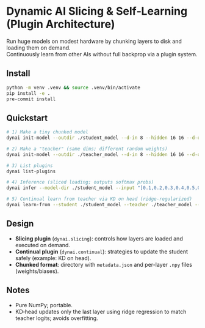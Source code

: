 # Dynamic AI Slicing & Self‑Learning (Plugin Architecture)

Run huge models on modest hardware by chunking layers to disk and loading them on demand.  
Continuously learn from other AIs without full backprop via a plugin system.

## Install

```bash
python -m venv .venv && source .venv/bin/activate
pip install -e .
pre-commit install
```

## Quickstart

```bash
# 1) Make a tiny chunked model
dynai init-model --outdir ./student_model --d-in 8 --hidden 16 16 --d-out 4 --seed 1

# 2) Make a "teacher" (same dims; different random weights)
dynai init-model --outdir ./teacher_model --d-in 8 --hidden 16 16 --d-out 4 --seed 999

# 3) List plugins
dynai list-plugins

# 4) Inference (sliced loading; outputs softmax probs)
dynai infer --model-dir ./student_model --input "[0.1,0.2,0.3,0.4,0.5,0.6,0.7,0.8]"

# 5) Continual learn from teacher via KD on head (ridge-regularized)
dynai learn-from --student ./student_model --teacher ./teacher_model --samples 256 --seed 42 --lambda 0.05 --temp 2.0
```

## Design

- **Slicing plugin** (`dynai.slicing`): controls how layers are loaded and executed on demand.
- **Continual plugin** (`dynai.continual`): strategies to update the student safely (example: KD on head).
- **Chunked format**: directory with `metadata.json` and per-layer `.npy` files (weights/biases).

## Notes

- Pure NumPy; portable.
- KD‑head updates only the last layer using ridge regression to match teacher logits; avoids overfitting.